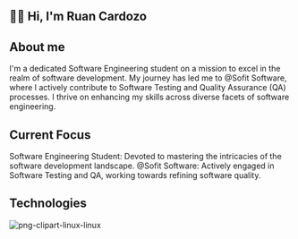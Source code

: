 ## 👋🏻 Hi, I'm Ruan Cardozo ##
## About me ##
I'm a dedicated Software Engineering student on a mission to excel in the realm of software development. My journey has led me to @Sofit Software, where I actively contribute to Software Testing and Quality Assurance (QA) processes. I thrive on enhancing my skills across diverse facets of software engineering.
## Current Focus ##
Software Engineering Student: Devoted to mastering the intricacies of the software development landscape.
@Sofit Software: Actively engaged in Software Testing and QA, working towards refining software quality.
## Technologies ##
![png-clipart-linux-linux](https://github.com/ruan-cardozo/ruan-cardozo/assets/110867639/99f047d6-3152-4094-935d-e169b83128b7)
